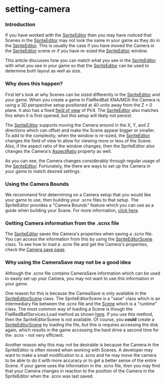 # setting-camera

### Introduction

If you have worked with the [SpriteEditor](../../../../frb/docs/index.php) then you may have noticed that Scenes in the [SpriteEditor](../../../../frb/docs/index.php) may not look the same in your game as they do in the [SpriteEditor](../../../../frb/docs/index.php). This is usually the case if you have moved the Camera in the [SpriteEditor](../../../../frb/docs/index.php) scene or if you have re-sized the [SpriteEditor](../../../../frb/docs/index.php) window.

This article discusses how you can match what you see in the [SpriteEditor](../../../../frb/docs/index.php) with what you see in your game so that the [SpriteEditor](../../../../frb/docs/index.php) can be used to determine both layout as well as size.

### Why does this happen?

First let's look at why Scenes can be sized differently in the [SpriteEditor](../../../../frb/docs/index.php) and your game. When you create a game in FlatRedBall XNA/MDX the Camera is using a 3D perspective setup positioned at 40 units away from the Z = 0 plane. It also has a fixed [field of view](../../../../frb/docs/index.php) of PI/4. The [SpriteEditor](../../../../frb/docs/index.php) also matches this when it is first opened, but this setup will likely not persist.

The [SpriteEditor](../../../../frb/docs/index.php) supports moving the Camera around in the X, Y, and Z directions which can offset and make the Scene appear bigger or smaller. To add to the complexity, when the window is re-sized, the [SpriteEditor](../../../../frb/docs/index.php) changes the field of view to allow for viewing more or less of the Scene. Also, if the aspect ratio of the window changes, then the SpriteEditor also changes the Camera's [AspectRatio](../../../../frb/docs/index.php) property as well.

As you can see, the Camera changes considerably through regular usage of the [SpriteEditor](../../../../frb/docs/index.php). Fortunately, the there are ways to set up the Camera in your game to match desired settings.

### Using the Camera Bounds

We recommend first determining on a Camera setup that you would like your game to use, then building your .scnx files to that setup. The SpriteEditor provides a "Camera Bounds" feature which you can use as a guide when building your Scene. For more information, [click here](../../../../frb/docs/index.php).

### Getting Camera information from the .scnx file

The [SpriteEditor](../../../../frb/docs/index.php) saves the Camera's properties when saving a .scnx file. You can access the information from this by using the [SpriteEditorScene](../../../../frb/docs/index.php) class. To see how to load a .scnx file and get the Camera's properties, check the [Camera save page](../../../../frb/docs/index.php).

### Why using the CameraSave may not be a good idea

Although the .scnx file contains CameraSave information which can be used to easily set-up your Camera, you may not want to use this information in your game.

One reason for this is because the CameaSave is only available in the [SpriteEditorScene](../../../../frb/docs/index.php) class. The SpriteEditorScene is a "save" class which is an intermediary file between the .scnx file and the [Scene](../../../../frb/docs/index.php) which is a "runtime" class. The most common way of loading a Scene is though the FlatRedBallServices.Load method as shown [here](../../../../frb/docs/index.php#Loading_a_Scene_From_File). If you use this method, then the SpriteEditorScene is not available. Of course, you **could** create a [SpriteEditorScene](../../../../frb/docs/index.php) by loading the file, but this is requires accessing the disk again, which results in the game accessing the hard drive a second time for the .scnx - not very efficient.

Another reason why this may not be desirable is because the Camera in the SpriteEditor is often moved when working with Scenes. A developer may want to make a small modification to a .scnx and he may move the camera to be able to do it with more accuracy or to get a better sense of the entire Scene. If your game uses the information in the .scnx file, then you may find that your Camera changes in reaction to the position of the Camera in the SpriteEditor when the .scnx was last saved.
